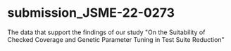 # submission_JSME-22-0273
The data that support the findings of our study "On the Suitability of Checked Coverage and Genetic Parameter Tuning in Test Suite Reduction"

